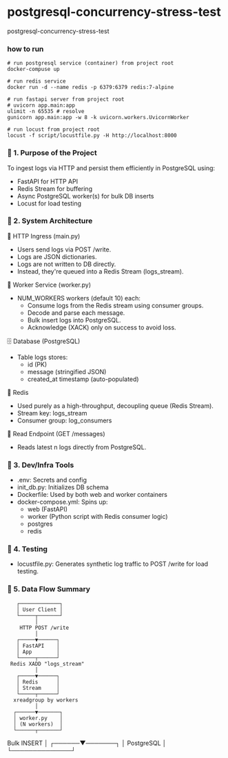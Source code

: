 # postgresql-concurrency-stress-test
postgresql-concurrency-stress-test


### how to run 
```
# run postgresql service (container) from project root
docker-compuse up

# run redis service
docker run -d --name redis -p 6379:6379 redis:7-alpine

# run fastapi server from project root
# uvicorn app.main:app
ulimit -n 65535 # resolve 
gunicorn app.main:app -w 8 -k uvicorn.workers.UvicornWorker

# run locust from project root
locust -f script/locustfile.py -H http://localhost:8000
```



### 🧠 1. Purpose of the Project
To ingest logs via HTTP and persist them efficiently in PostgreSQL using:

- FastAPI for HTTP API
- Redis Stream for buffering
- Async PostgreSQL worker(s) for bulk DB inserts
- Locust for load testing

### 🧱 2. System Architecture
🚀 HTTP Ingress (main.py)
- Users send logs via POST /write.
- Logs are JSON dictionaries.
- Logs are not written to DB directly.
- Instead, they're queued into a Redis Stream (logs_stream).

🧵 Worker Service (worker.py)
- NUM_WORKERS workers (default 10) each:
    - Consume logs from the Redis stream using consumer groups.
    - Decode and parse each message.
    - Bulk insert logs into PostgreSQL.
    - Acknowledge (XACK) only on success to avoid loss.

🗄️ Database (PostgreSQL)
- Table logs stores:
    - id (PK)
    - message (stringified JSON)
    - created_at timestamp (auto-populated)

🧠 Redis
- Used purely as a high-throughput, decoupling queue (Redis Stream).
- Stream key: logs_stream
- Consumer group: log_consumers

🔁 Read Endpoint (GET /messages)
- Reads latest n logs directly from PostgreSQL.

### 🔧 3. Dev/Infra Tools
- .env: Secrets and config
- init_db.py: Initializes DB schema
- Dockerfile: Used by both web and worker containers
- docker-compose.yml: Spins up:
    - web (FastAPI)
    - worker (Python script with Redis consumer logic)
    - postgres
    - redis

### 🔬 4. Testing
- locustfile.py: Generates synthetic log traffic to POST /write for load testing.


### 🔄 5. Data Flow Summary
       ┌─────────────┐
       │ User Client │
       └─────┬───────┘
             │
        HTTP POST /write
             │
       ┌─────▼──────┐
       │ FastAPI    │
       │ App        │
       └─────┬──────┘
     Redis XADD "logs_stream"
             │
       ┌─────▼──────┐
       │ Redis      │
       │ Stream     │
       └─────┬──────┘
      xreadgroup by workers
             │
      ┌──────▼───────┐
      │ worker.py    │
      │ (N workers)  │
      └──────┬───────┘
 Bulk INSERT │
      ┌──────▼───────┐
      │ PostgreSQL   │
      └──────────────┘
